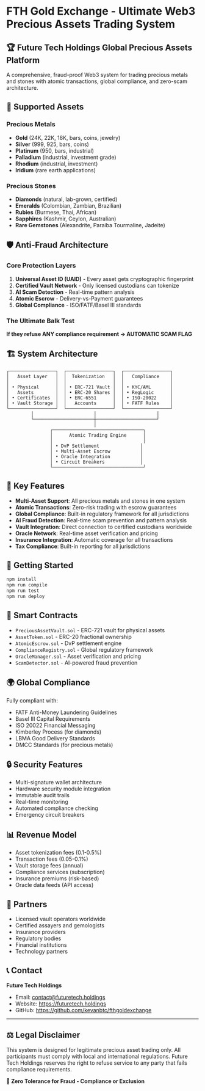 # FTH Gold Exchange - Ultimate Web3 Precious Assets Trading System

## 🏆 Future Tech Holdings Global Precious Assets Platform

A comprehensive, fraud-proof Web3 system for trading precious metals and stones with atomic transactions, global compliance, and zero-scam architecture.

## 🎯 Supported Assets

### Precious Metals
- **Gold** (24K, 22K, 18K, bars, coins, jewelry)
- **Silver** (999, 925, bars, coins)
- **Platinum** (950, bars, industrial)
- **Palladium** (industrial, investment grade)
- **Rhodium** (industrial, investment)
- **Iridium** (rare earth applications)

### Precious Stones
- **Diamonds** (natural, lab-grown, certified)
- **Emeralds** (Colombian, Zambian, Brazilian)
- **Rubies** (Burmese, Thai, African)
- **Sapphires** (Kashmir, Ceylon, Australian)
- **Rare Gemstones** (Alexandrite, Paraiba Tourmaline, Jadeite)

## 🛡️ Anti-Fraud Architecture

### Core Protection Layers
1. **Universal Asset ID (UAID)** - Every asset gets cryptographic fingerprint
2. **Certified Vault Network** - Only licensed custodians can tokenize
3. **AI Scam Detection** - Real-time pattern analysis
4. **Atomic Escrow** - Delivery-vs-Payment guarantees
5. **Global Compliance** - ISO/FATF/Basel III standards

### The Ultimate Balk Test
**If they refuse ANY compliance requirement → AUTOMATIC SCAM FLAG**

## 🏗️ System Architecture

```
┌─────────────────┐  ┌─────────────────┐  ┌─────────────────┐
│   Asset Layer   │  │  Tokenization   │  │   Compliance    │
│                 │  │                 │  │                 │
│ • Physical      │  │ • ERC-721 Vault │  │ • KYC/AML       │
│   Assets        │  │ • ERC-20 Shares │  │ • RegLogic      │
│ • Certificates  │  │ • ERC-6551      │  │ • ISO-20022     │
│ • Vault Storage │  │   Accounts      │  │ • FATF Rules    │
└─────────────────┘  └─────────────────┘  └─────────────────┘
         │                      │                      │
         └──────────────────────┼──────────────────────┘
                                │
                ┌─────────────────────────────────┐
                │      Atomic Trading Engine      │
                │                                 │
                │ • DvP Settlement               │
                │ • Multi-Asset Escrow           │
                │ • Oracle Integration           │
                │ • Circuit Breakers             │
                └─────────────────────────────────┘
```

## 💎 Key Features

- **Multi-Asset Support**: All precious metals and stones in one system
- **Atomic Transactions**: Zero-risk trading with escrow guarantees
- **Global Compliance**: Built-in regulatory framework for all jurisdictions
- **AI Fraud Detection**: Real-time scam prevention and pattern analysis
- **Vault Integration**: Direct connection to certified custodians worldwide
- **Oracle Network**: Real-time asset verification and pricing
- **Insurance Integration**: Automatic coverage for all transactions
- **Tax Compliance**: Built-in reporting for all jurisdictions

## 🚀 Getting Started

```bash
npm install
npm run compile
npm run test
npm run deploy
```

## 📜 Smart Contracts

- `PreciousAssetVault.sol` - ERC-721 vault for physical assets
- `AssetToken.sol` - ERC-20 fractional ownership
- `AtomicEscrow.sol` - DvP settlement engine
- `ComplianceRegistry.sol` - Global regulatory framework
- `OracleManager.sol` - Asset verification and pricing
- `ScamDetector.sol` - AI-powered fraud prevention

## 🌍 Global Compliance

Fully compliant with:
- FATF Anti-Money Laundering Guidelines
- Basel III Capital Requirements
- ISO 20022 Financial Messaging
- Kimberley Process (for diamonds)
- LBMA Good Delivery Standards
- DMCC Standards (for precious metals)

## 🔒 Security Features

- Multi-signature wallet architecture
- Hardware security module integration
- Immutable audit trails
- Real-time monitoring
- Automated compliance checking
- Emergency circuit breakers

## 📊 Revenue Model

- Asset tokenization fees (0.1-0.5%)
- Transaction fees (0.05-0.1%)
- Vault storage fees (annual)
- Compliance services (subscription)
- Insurance premiums (risk-based)
- Oracle data feeds (API access)

## 🤝 Partners

- Licensed vault operators worldwide
- Certified assayers and gemologists
- Insurance providers
- Regulatory bodies
- Financial institutions
- Technology partners

## 📞 Contact

**Future Tech Holdings**
- Email: contact@futuretech.holdings
- Website: https://futuretech.holdings
- GitHub: https://github.com/kevanbtc/fthgoldexchange

---

## ⚖️ Legal Disclaimer

This system is designed for legitimate precious asset trading only. All participants must comply with local and international regulations. Future Tech Holdings reserves the right to refuse service to any party that fails compliance requirements.

**🚫 Zero Tolerance for Fraud - Compliance or Exclusion**